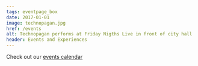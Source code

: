 ```yaml
---
tags: eventpage_box
date: 2017-01-01
image: technopagan.jpg
href: /events
alt: Technopagan performs at Friday Nigths Live in front of city hall
header: Events and Experiences
---
```

Check out our [events calendar](/events/calendar/)